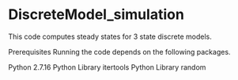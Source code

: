 # DiscreteModel_simulation
This code computes steady states for 3 state discrete models.


Prerequisites
Running the code depends on the following packages.

Python 2.7.16
Python Library itertools
Python Library random
